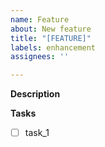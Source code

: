 ```yaml
---
name: Feature
about: New feature
title: "[FEATURE]"
labels: enhancement
assignees: ''

---
```


**Description**
<!--- Clear and concise description of the feature -->

**Tasks**
<!--- Task list --->
- [ ] task_1

